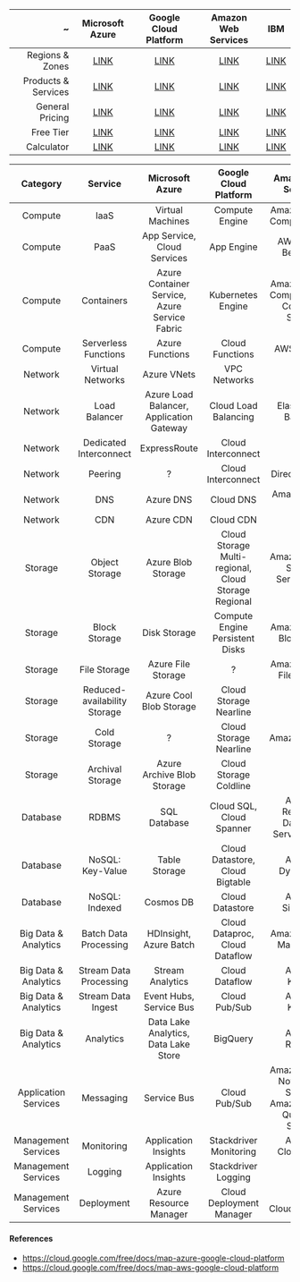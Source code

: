 | ~ | Microsoft Azure | Google Cloud Platform | Amazon Web Services | IBM |
| ---: | :---: | :---: | :---: | :---: |
| Regions & Zones | [LINK](https://azure.microsoft.com/en-us/global-infrastructure/regions/) | [LINK](https://cloud.google.com/about/locations/) | [LINK](https://aws.amazon.com/about-aws/global-infrastructure/) | [LINK](https://www.ibm.com/cloud/data-centers/) |
| Products & Services | [LINK](https://azure.microsoft.com/en-us/services/) | [LINK](https://cloud.google.com/products/) | [LINK](https://aws.amazon.com/products/) | [LINK](https://www.ibm.com/cloud/products/) |
| General Pricing | [LINK](https://azure.microsoft.com/en-gb/pricing/) | [LINK](https://cloud.google.com/pricing/) | [LINK](https://aws.amazon.com/pricing/) | [LINK](https://www.ibm.com/cloud/pricing/) |
| Free Tier | [LINK](https://azure.microsoft.com/en-gb/pricing/) | [LINK](https://console.cloud.google.com/freetrial) | [LINK](https://aws.amazon.com/free/) | [LINK](https://www.ibm.com/cloud/pricing) |
| Calculator | [LINK](https://azure.microsoft.com/en-gb/pricing/calculator/) | [LINK](https://cloud.google.com/products/calculator/) | [LINK](http://calculator.s3.amazonaws.com/index.html) | [LINK](https://console.bluemix.net/pricing/platform/dev_ops) |

| Category | Service | Microsoft Azure | Google Cloud Platform | Amazon Web Services |
| :---: | :---: | :---: | :---: | :---: |
| Compute | IaaS | Virtual Machines | Compute Engine | Amazon Elastic Compute Cloud |
| Compute | PaaS | App Service, Cloud Services | App Engine | AWS Elastic Beanstalk |
| Compute | Containers | Azure Container Service, Azure Service Fabric | Kubernetes Engine | Amazon Elastic Compute Cloud Container Service |
| Compute | Serverless Functions | Azure Functions | Cloud Functions | AWS Lambda |
| Network | Virtual Networks | Azure VNets | VPC Networks | ? |
| Network | Load Balancer | Azure Load Balancer, Application Gateway | Cloud Load Balancing | Elastic Load Balancer |
| Network | Dedicated Interconnect | ExpressRoute | Cloud Interconnect | ? |
| Network | Peering | ? | Cloud Interconnect | Direct Connect |
| Network | DNS | Azure DNS | Cloud DNS | Amazon Route 53 |
| Network | CDN | Azure CDN | Cloud CDN | ? |
| Storage | Object Storage | Azure Blob Storage | Cloud Storage Multi-regional, Cloud Storage Regional | Amazon Simple Storage Service (S3) |
| Storage | Block Storage | Disk Storage | Compute Engine Persistent Disks | Amazon Elastic Block Store |
| Storage | File Storage | Azure File Storage | ? | Amazon Elastic File System |
| Storage | Reduced-availability Storage | Azure Cool Blob Storage | Cloud Storage Nearline | ? |
| Storage | Cold Storage | ? | Cloud Storage Nearline | Amazon Glacier |
| Storage | Archival Storage | Azure Archive Blob Storage | Cloud Storage Coldline | ? |
| Database | RDBMS | SQL Database | Cloud SQL, Cloud Spanner | Amazon Relational Database Service (RDS) |
| Database | NoSQL: Key-Value | Table Storage | Cloud Datastore, Cloud Bigtable | Amazon DynamoDB |
| Database | NoSQL: Indexed | Cosmos DB | Cloud Datastore | Amazon SimpleDB |
| Big Data & Analytics | Batch Data Processing | HDInsight, Azure Batch | Cloud Dataproc, Cloud Dataflow | Amazon Elastic MapReduce |
| Big Data & Analytics | Stream Data Processing | Stream Analytics | Cloud Dataflow | Amazon Kinesis |
| Big Data & Analytics | Stream Data Ingest | Event Hubs, Service Bus | Cloud Pub/Sub | Amazon Kinesis |
| Big Data & Analytics | Analytics | Data Lake Analytics, Data Lake Store | BigQuery | Amazon Redshift |
| Application Services | Messaging | Service Bus | Cloud Pub/Sub | Amazon Simple Notification Service, Amazon Simple Queueing Service |
| Management Services | Monitoring | Application Insights | Stackdriver Monitoring | Amazon Cloudwatch |
| Management Services | Logging | Application Insights | Stackdriver Logging | ? |
| Management Services | Deployment | Azure Resource Manager | Cloud Deployment Manager | AWS CloudFormation |

#### References

* https://cloud.google.com/free/docs/map-azure-google-cloud-platform
* https://cloud.google.com/free/docs/map-aws-google-cloud-platform
